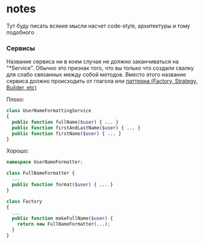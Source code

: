 # notes
Тут буду писать всякие мысли насчет code-style, архитектуры и тому подобного

### Сервисы
Название сервиса ни в коем случае не должно заканчиваться на "*Service". Обычно это признак того,
что вы только что создали свалку для слабо связанных между собой методов.
Вместо этого название сервиса должно происходить от глагола или [паттерна (Factory, Strategy, Builder, etc)](https://en.wikipedia.org/wiki/Software_design_pattern)

Плохо:
```php
class UserNameFormattingService
{
  public function fullName($user) { ... }
  public function firstAndLastName($user) { ... }
  public function firstName($user) { ... }
}
```

Хорошо:
```php
namespace UserNameFormatter; 

class FullNameFormatter {
  ...
  public function format($user) { ... }
}

class Factory
{
  ...
  public function makeFullName($user) {
    return new FullNameFormatter(...); 
  }
}
```
